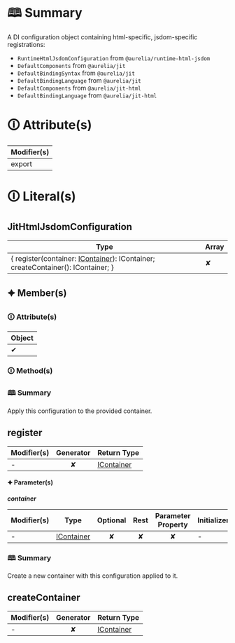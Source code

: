 # &#128366; Summary

A DI configuration object containing html-specific, jsdom-specific registrations:
- `RuntimeHtmlJsdomConfiguration` from `@aurelia/runtime-html-jsdom`
- `DefaultComponents` from `@aurelia/jit`
- `DefaultBindingSyntax` from `@aurelia/jit`
- `DefaultBindingLanguage` from `@aurelia/jit`
- `DefaultComponents` from `@aurelia/jit-html`
- `DefaultBindingLanguage` from `@aurelia/jit-html`

# &#128712; Attribute(s)

| Modifier(s)                            |
|----------------------------------------|
| export |

# &#128712; Literal(s)

## JitHtmlJsdomConfiguration

| Type                        | Array                           |
|-----------------------------|---------------------------------|
| { register(container: [IContainer](https://hamedfathi.gitbook.io/aurelia-2-doc-api/kernel/interface/di/icontainer)): IContainer; createContainer(): IContainer; } | ✘ |

## 🟆 Member(s)

### &#128712; Attribute(s)

| Object                        |
|-------------------------------|
| ✔ |

### &#128712; Method(s)

### &#128366; Summary

Apply this configuration to the provided container.

## register

| Modifier(s)                              | Generator                          | Return Type                       |
|------------------------------------------|:----------------------------------:|-----------------------------------|
| - | ✘ | [IContainer](https://hamedfathi.gitbook.io/aurelia-2-doc-api/kernel/interface/di/icontainer) |

**&#128966; Parameter(s)**

_**container**_

| Modifier(s)                              | Type                        | Optional                           | Rest                          | Parameter Property                          | Initializer                       |
|------------------------------------------|-----------------------------|:----------------------------------:|:-----------------------------:|:-------------------------------------------:|-----------------------------------|
| - | [IContainer](https://hamedfathi.gitbook.io/aurelia-2-doc-api/kernel/interface/di/icontainer) | ✘  | ✘ | ✘ | - |

### &#128366; Summary

Create a new container with this configuration applied to it.

## createContainer

| Modifier(s)                              | Generator                          | Return Type                       |
|------------------------------------------|:----------------------------------:|-----------------------------------|
| - | ✘ | [IContainer](https://hamedfathi.gitbook.io/aurelia-2-doc-api/kernel/interface/di/icontainer) |